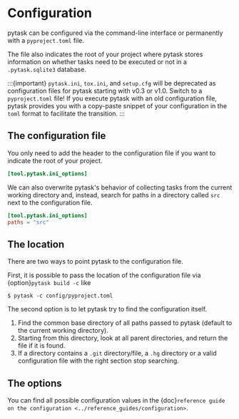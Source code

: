 # Configuration

pytask can be configured via the command-line interface or permanently with a
`pyproject.toml` file.

The file also indicates the root of your project where pytask stores information on
whether tasks need to be executed or not in a `.pytask.sqlite3` database.

:::{important}
`pytask.ini`, `tox.ini`, and `setup.cfg` will be deprecated as configuration files for
pytask starting with v0.3 or v1.0. Switch to a `pyproject.toml` file! If you execute
pytask with an old configuration file, pytask provides you with a copy-paste snippet of
your configuration in the `toml` format to facilitate the transition.
:::

## The configuration file

You only need to add the header to the configuration file if you want to indicate the
root of your project.

```toml
[tool.pytask.ini_options]
```

We can also overwrite pytask's behavior of collecting tasks from the current working
directory and, instead, search for paths in a directory called `src` next to the
configuration file.

```toml
[tool.pytask.ini_options]
paths = "src"
```

## The location

There are two ways to point pytask to the configuration file.

First, it is possible to pass the location of the configuration file via
{option}`pytask build -c` like

```console
$ pytask -c config/pyproject.toml
```

The second option is to let pytask try to find the configuration itself.

1. Find the common base directory of all paths passed to pytask (default to the current
   working directory).
2. Starting from this directory, look at all parent directories, and return the file if
   it is found.
3. If a directory contains a `.git` directory/file, a `.hg` directory or a valid
   configuration file with the right section stop searching.

## The options

You can find all possible configuration values in the
{doc}`reference guide on the configuration <../reference_guides/configuration>`.
